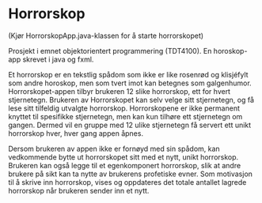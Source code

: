 # Horrorskop

(Kjør HorrorskopApp.java-klassen for å starte horrorskopet)

Prosjekt i emnet objektorientert programmering (TDT4100). En horoskop-app skrevet i java og fxml.

Et horrorskop er en tekstlig spådom som ikke er like rosenrød og klisjéfylt som andre horoskop, men som tvert imot kan betegnes som galgenhumor. Horrorskopet-appen tilbyr brukeren 12 slike horrorskop, ett for hvert stjernetegn. Brukeren av Horrorskopet kan selv velge sitt stjernetegn, og få lese sitt tilfeldig utvalgte horrorskop. Horrorskopene er ikke permanent knyttet til spesifikke stjernetegn, men kan kun tilhøre ett stjernetegn om gangen. Dermed vil en gruppe med 12 ulike stjernetegn få servert ett unikt horrorskop hver, hver gang appen åpnes.

Dersom brukeren av appen ikke er fornøyd med sin spådom, kan vedkommende bytte ut horrorskopet sitt med et nytt, unikt horrorskop. Brukeren kan også legge til et egenkomponert horrorskop, slik at andre brukere på sikt kan ta nytte av brukerens profetiske evner. Som motivasjon til å skrive inn horrorskop, vises og oppdateres det totale antallet lagrede horrorskop når brukeren sender inn et nytt.
